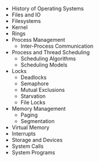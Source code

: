- History of Operating Systems
- Files and IO
- Filesystems
- Kernel
- Rings
- Process Management
	- Inter-Process Communication
- Process and Thread Scheduling
	- Scheduling Algorithms
	- Scheduling Models
- Locks
	- Deadlocks
	- Semaphore
	- Mutual Exclusions
	- Starvation
	- File Locks
- Memory Management
	- Paging
	- Segmentation
- Virtual Memory
- Interrupts
- Storage and Devices
- System Calls
- System Programs